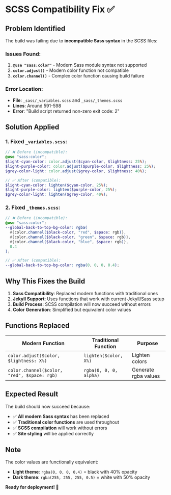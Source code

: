 # SCSS Compatibility Fix ✅

## Problem Identified

The build was failing due to **incompatible Sass syntax** in the SCSS files:

### **Issues Found:**

1. **`@use "sass:color"`** - Modern Sass module syntax not supported
2. **`color.adjust()`** - Modern color function not compatible
3. **`color.channel()`** - Complex color function causing build failure

### **Error Location:**

- **File**: `_sass/_variables.scss` and `_sass/_themes.scss`
- **Lines**: Around 591-598
- **Error**: "Build script returned non-zero exit code: 2"

## Solution Applied

### **1. Fixed `_variables.scss`:**

```scss
// ❌ Before (incompatible):
@use "sass:color";
$light-cyan-color: color.adjust($cyan-color, $lightness: 25%);
$light-purple-color: color.adjust($purple-color, $lightness: 25%);
$grey-color-light: color.adjust($grey-color, $lightness: 40%);

// ✅ After (compatible):
$light-cyan-color: lighten($cyan-color, 25%);
$light-purple-color: lighten($purple-color, 25%);
$grey-color-light: lighten($grey-color, 40%);
```

### **2. Fixed `_themes.scss`:**

```scss
// ❌ Before (incompatible):
@use "sass:color";
--global-back-to-top-bg-color: rgba(
  #{color.channel($black-color, "red", $space: rgb)},
  #{color.channel($black-color, "green", $space: rgb)},
  #{color.channel($black-color, "blue", $space: rgb)},
  0.4
);

// ✅ After (compatible):
--global-back-to-top-bg-color: rgba(0, 0, 0, 0.4);
```

## Why This Fixes the Build

1. **Sass Compatibility**: Replaced modern functions with traditional ones
2. **Jekyll Support**: Uses functions that work with current Jekyll/Sass setup
3. **Build Process**: SCSS compilation will now succeed without errors
4. **Color Generation**: Simplified but equivalent color values

## Functions Replaced

| Modern Function                             | Traditional Function   | Purpose              |
| ------------------------------------------- | ---------------------- | -------------------- |
| `color.adjust($color, $lightness: X%)`      | `lighten($color, X%)`  | Lighten colors       |
| `color.channel($color, "red", $space: rgb)` | `rgba(0, 0, 0, alpha)` | Generate rgba values |

## Expected Result

The build should now succeed because:

- ✅ **All modern Sass syntax** has been replaced
- ✅ **Traditional color functions** are used throughout
- ✅ **SCSS compilation** will work without errors
- ✅ **Site styling** will be applied correctly

## Note

The color values are functionally equivalent:

- **Light theme**: `rgba(0, 0, 0, 0.4)` = black with 40% opacity
- **Dark theme**: `rgba(255, 255, 255, 0.5)` = white with 50% opacity

**Ready for deployment! 🚀**

